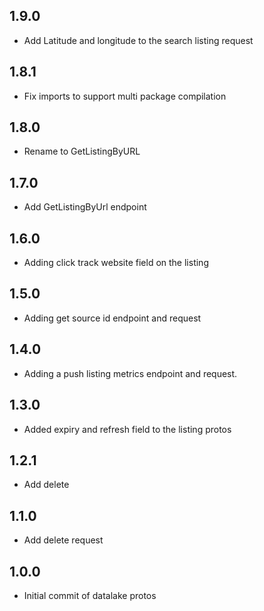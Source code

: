 ## 1.9.0
- Add Latitude and longitude to the search listing request

## 1.8.1
- Fix imports to support multi package compilation

## 1.8.0
- Rename to GetListingByURL

## 1.7.0
- Add GetListingByUrl endpoint

## 1.6.0
- Adding click track website field on the listing

## 1.5.0
- Adding get source id endpoint and request

## 1.4.0
- Adding a push listing metrics endpoint and request.

## 1.3.0
- Added expiry and refresh field to the listing protos

## 1.2.1
- Add delete 

## 1.1.0
- Add delete request

## 1.0.0
- Initial commit of datalake protos
